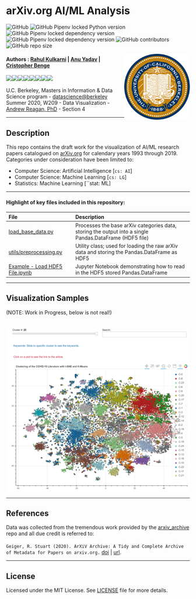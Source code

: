 arXiv.org AI/ML Analysis
==========================================================

![GitHub](https://img.shields.io/github/license/cbenge509/BERTVision) ![GitHub Pipenv locked Python version](https://img.shields.io/github/pipenv/locked/python-version/cbenge509/BERTVision) ![GitHub Pipenv locked dependency version](https://img.shields.io/github/pipenv/locked/dependency-version/cbenge509/BERTVision/tensorflow) ![GitHub Pipenv locked dependency version](https://img.shields.io/github/pipenv/locked/dependency-version/cbenge509/BERTVision/transformers) ![GitHub contributors](https://img.shields.io/github/contributors/cbenge509/BERTVision) ![GitHub repo size](https://img.shields.io/github/repo-size/cbenge509/BERTVision)

<img align="right" width="180" src="./images/ucb.png"/>

#### Authors : [Rahul Kulkarni](https://www.linkedin.com/in/rahul-kulkarni-6544545/) | [Anu Yadav](https://www.linkedin.com/in/anuyadav1/) | [Cristopher Benge](https://cbenge509.github.io/)

[![](https://sourcerer.io/fame/cbenge509/cbenge509/arxiv-ai-analysis/images/0)](https://sourcerer.io/fame/cbenge509/cbenge509/arxiv-ai-analysis/links/0)[![](https://sourcerer.io/fame/cbenge509/cbenge509/arxiv-ai-analysis/images/1)](https://sourcerer.io/fame/cbenge509/cbenge509/arxiv-ai-analysis/links/1)[![](https://sourcerer.io/fame/cbenge509/cbenge509/arxiv-ai-analysis/images/2)](https://sourcerer.io/fame/cbenge509/cbenge509/arxiv-ai-analysis/links/2)[![](https://sourcerer.io/fame/cbenge509/cbenge509/arxiv-ai-analysis/images/3)](https://sourcerer.io/fame/cbenge509/cbenge509/arxiv-ai-analysis/links/3)[![](https://sourcerer.io/fame/cbenge509/cbenge509/arxiv-ai-analysis/images/4)](https://sourcerer.io/fame/cbenge509/cbenge509/arxiv-ai-analysis/links/4)[![](https://sourcerer.io/fame/cbenge509/cbenge509/arxiv-ai-analysis/images/5)](https://sourcerer.io/fame/cbenge509/cbenge509/arxiv-ai-analysis/links/5)[![](https://sourcerer.io/fame/cbenge509/cbenge509/arxiv-ai-analysis/images/6)](https://sourcerer.io/fame/cbenge509/cbenge509/arxiv-ai-analysis/links/6)[![](https://sourcerer.io/fame/cbenge509/cbenge509/arxiv-ai-analysis/images/7)](https://sourcerer.io/fame/cbenge509/cbenge509/arxiv-ai-analysis/links/7)


U.C. Berkeley, Masters in Information & Data Science program - [datascience@berkeley](https://datascience.berkeley.edu/) <br>
Summer 2020, W209 - Data Visualization - [Andrew Reagan, PhD](https://www.linkedin.com/in/andyreagan/) - Section 4

---

## Description

This repo contains the draft work for the visualization of AI/ML research papers catalogued on [arXiv.org](https://arxiv.org/) for calendary years 1993 through 2019.  Categories under consideration have been limited to:

 - Computer Science: Artificial Intelligence [``cs: AI``]
 - Computer Science: Machine Learning [``cs: LG``]
 - Statistics: Machine Learning [``stat: ML] 

---

#### Highlight of key files included in this repository:

  |File | Description |
  |:----|:------------|
  |[load_base_data.py](load_base_data.py)| Processes the base arXiv categories data, storing the output into a single Pandas.DataFrame (HDF5 file) |
  |[utils/preprocessing.py](utils/preprocessing.py)| Utility class; used for loading the raw arXiv data and storing the Pandas.DataFrame as HDF5 |
  |[Example - Load HDF5 File.ipynb](Example%20-%20Load%20HDF5%20File.ipynb)| Jupyter Notebook demonstrating how to read in the HDF5 stored Pandas.DataFrame |

---

## Visualization Samples

(NOTE: Work in Progress, below is not real!)

<br>
<img width="900" src="./images/25%20Topics%20COVID-19.png"/>
<br>

---

## References

Data was collected from the tremendous work provided by the [arxiv_archive](https://github.com/staeiou/arxiv_archive/) repo and all due credit is referred to: <br><br>``Geiger, R. Stuart (2020). ArXiV Archive: A Tidy and Complete Archive of Metadata for Papers on arxiv.org.`` [doi](10.5281/zenodo.1463242) | [url](http://doi.org/10.5281/zenodo.1463242).

---

License
-------
Licensed under the MIT License. See [LICENSE](LICENSE.txt) file for more details.
